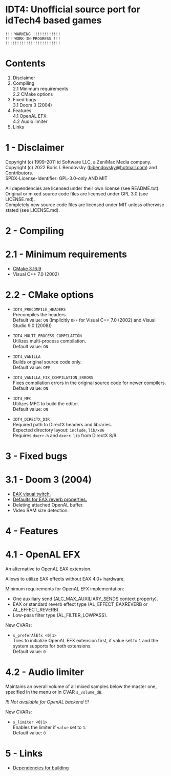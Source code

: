 IDT4: Unofficial source port for idTech4 based games
====================================================

```
!!! WARNING !!!!!!!!!!!!  
!!! WORK-IN-PROGRESS !!!  
!!!!!!!!!!!!!!!!!!!!!!!!
```

Contents
========

1. Disclaimer
2. Compiling  
   2.1 Minimum requirements  
   2.2 CMake options
3. Fixed bugs  
   3.1 Doom 3 (2004)
4. Features  
   4.1 OpenAL EFX  
   4.2 Audio limiter
5. Links


1 - Disclaimer
==============

Copyright (c) 1999-2011 id Software LLC, a ZeniMax Media company.  
Copyright (c) 2022 Boris I. Bendovsky (bibendovsky@hotmail.com) and Contributors.  
SPDX-License-Identifier: GPL-3.0-only AND MIT

All dependencies are licensed under their own license (see README.txt).  
Original or mixed source code files are licensed under GPL 3.0 (see LICENSE.md).  
Completely new source code files are licensed under MIT unless otherwise stated (see LICENSE.md).


2 - Compiling
=============


2.1 - Minimum requirements
==========================

- [CMake 3.16.9](https://cmake.org/)
- Visual C++ 7.0 (2002)


2.2 - CMake options
===================

- `IDT4_PRECOMPILE_HEADERS`  
  Precompiles the headers.  
  Default value: `ON` (Implicitly `OFF` for Visual C++ 7.0 (2002) and Visual Studio 9.0 (2008))

- `IDT4_MULTI_PROCESS_COMPILATION`  
  Utilizes multi-process compilation.  
  Default value: `ON`

- `IDT4_VANILLA`  
  Builds original source code only.  
  Default value: `OFF`

- `IDT4_VANILLA_FIX_COMPILATION_ERRORS`  
  Fixes compilation errors in the original source code for newer compilers.  
  Default value: `ON`

- `IDT4_MFC`  
  Utilizes MFC to build the editor.  
  Default value: `ON`

- `IDT4_DIRECTX_DIR`  
  Required path to DirectX headers and libraries.  
  Expected directory layout: `include`, `lib/x86`  
  Requires `dxerr.h` and `dxerr.lib` from DirectX 8/9.


3 - Fixed bugs
==============

3.1 - Doom 3 (2004)
===================

- [EAX visual twitch.](https://www.pcgamingwiki.com/wiki/Doom_3#Visual_twitch_bug_with_OpenAL.2FEAX)
- [Defaults for EAX reverb properties.](https://www.pcgamingwiki.com/wiki/Doom_3#Incorrect_EAX_effect_in_Doom3:_Ressurection_of_evil_with_OpenAL.2FEAX)
- Deleting attached OpenAL buffer.
- Video RAM size detection.


4 - Features
============

4.1 - OpenAL EFX
================

An alternative to OpenAL EAX extension.

Allows to utilize EAX effects without EAX 4.0+ hardware.

Minimum requirements for OpenAL EFX implementation:
- One auxiliary send (ALC_MAX_AUXILIARY_SENDS context property).
- EAX or standard reverb effect type (AL_EFFECT_EAXREVERB or AL_EFFECT_REVERB).
- Low-pass filter type (AL_FILTER_LOWPASS).

New CVARs:
- `s_preferAlEfx <0|1>`  
  Tries to initialize OpenAL EFX extension first, if value set to `1` and the system supports for both extensions.  
  Default value: `0`


4.2 - Audio limiter
===================

Maintains an overall volume of all mixed samples below the master one, specified in the menu or in CVAR `s_volume_dB`.

_!!! Not available for OpenAL backend !!!_

New CVARs:
- `s_limiter <0|1>`  
  Enables the limiter if `value` set to `1`.  
  Default value: `0`


5 - Links
=========
- [Dependencies for building](https://github.com/bibendovsky/idt4_dependencies)
